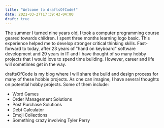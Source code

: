 ```yaml
---
title: "Welcome to draftsOfCode!"
date: 2021-03-27T17:39:43-04:00
draft: true
---
```


The summer I turned nine years old, I took a computer programming course geared towards children. I spent three months learning logo basic. This experience helped me to develop stronger critical thinking skills. Fast-forward to today, after 23 years of "hand on keyboard" software development and 29 years in IT and I have thought of so many hobby projects that I would love to spend time building. However, career and life will sometimes get in the way. 

draftsOfCode is my blog where I will share the build and design process for many of these hobbie projects. As one can imagine, I have several thoughts on potential hobby projects. Some of them include:

* Word Games
* Order Management Solutions
* Post Purchase Solutions
* Debt Calculator
* Emoji Collections
* Something crazy involving Tyler Perry